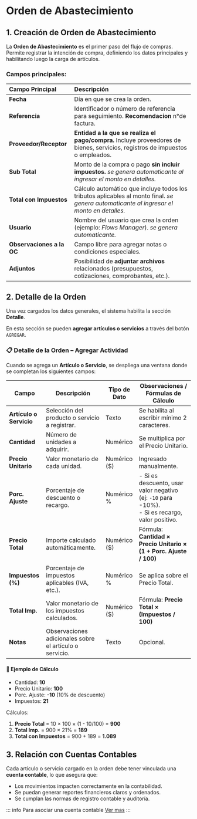 # Orden de Abastecimiento

## 1. Creación de Orden de Abastecimiento

La **Orden de Abastecimiento** es el primer paso del flujo de compras.
Permite registrar la intención de compra, definiendo los datos principales y habilitando luego la carga de artículos.

### Campos principales:

| Campo Principal           | Descripción                                                                                                                              |
| :------------------------ | :--------------------------------------------------------------------------------------------------------------------------------------- |
| **Fecha**                 | Día en que se crea la orden.                                                                                                             |
| **Referencia**            | Identificador o número de referencia para seguimiento. **Recomendacion** n°de factura.                                                   |
| **Proveedor/Receptor**    | **Entidad a la que se realiza el pago/compra.** Incluye proveedores de bienes, servicios, registros de impuestos o empleados.            |
| **Sub Total**             | Monto de la compra o pago **sin incluir impuestos.** _se genera automaticante al ingresar el monto en detalles._                         |
| **Total con Impuestos**   | Cálculo automático que incluye todos los tributos aplicables al monto final. _se genera automaticante al ingresar el monto en detalles._ |
| **Usuario**               | Nombre del usuario que crea la orden (ejemplo: _Flows Manager_). _se genera automaticante._                                              |
| **Observaciones a la OC** | Campo libre para agregar notas o condiciones especiales.                                                                                 |
| **Adjuntos**              | Posibilidad de **adjuntar archivos** relacionados (presupuestos, cotizaciones, comprobantes, etc.).                                      |

## 2. Detalle de la Orden

Una vez cargados los datos generales, el sistema habilita la sección **Detalle**.

En esta sección se pueden **agregar artículos o servicios** a través del botón `AGREGAR`.

### 📋 Detalle de la Orden – Agregar Actividad

Cuando se agrega un **Artículo o Servicio**, se despliega una ventana donde se completan los siguientes campos:

| Campo                   | Descripción                                             | Tipo de Dato | Observaciones / Fórmulas de Cálculo                                                                 |
| ----------------------- | ------------------------------------------------------- | ------------ | --------------------------------------------------------------------------------------------------- |
| **Artículo o Servicio** | Selección del producto o servicio a registrar.          | Texto        | Se habilita al escribir mínimo 2 caracteres.                                                        |
| **Cantidad**            | Número de unidades a adquirir.                          | Numérico     | Se multiplica por el Precio Unitario.                                                               |
| **Precio Unitario**     | Valor monetario de cada unidad.                         | Numérico ($) | Ingresado manualmente.                                                                              |
| **Porc. Ajuste**        | Porcentaje de descuento o recargo.                      | Numérico %   | - Si es descuento, usar valor negativo (ej: `-10` para -10%). <br> - Si es recargo, valor positivo. |
| **Precio Total**        | Importe calculado automáticamente.                      | Numérico ($) | Fórmula: **Cantidad × Precio Unitario × (1 + Porc. Ajuste / 100)**                                  |
| **Impuestos (%)**       | Porcentaje de impuestos aplicables (IVA, etc.).         | Numérico %   | Se aplica sobre el Precio Total.                                                                    |
| **Total Imp.**          | Valor monetario de los impuestos calculados.            | Numérico ($) | Fórmula: **Precio Total × (Impuestos / 100)**                                                       |
| **Notas**               | Observaciones adicionales sobre el artículo o servicio. | Texto        | Opcional.                                                                                           |

#### 🔢 Ejemplo de Cálculo

- Cantidad: **10**
- Precio Unitario: **100**
- Porc. Ajuste: **-10** (10% de descuento)
- Impuestos: **21**

Cálculos:

1. **Precio Total** = 10 × 100 × (1 - 10/100) = **900**
2. **Total Imp.** = 900 × 21% = **189**
3. **Total con Impuestos** = 900 + 189 = **1.089**

## 3. Relación con Cuentas Contables

Cada artículo o servicio cargado en la orden debe tener vinculada una **cuenta contable**, lo que asegura que:

- Los movimientos impacten correctamente en la contabilidad.
- Se puedan generar reportes financieros claros y ordenados.
- Se cumplan las normas de registro contable y auditoría.

::: info
Para asociar una cuenta contable [Ver mas](../../casosParticulares/cuentasContables/index.md)
:::
